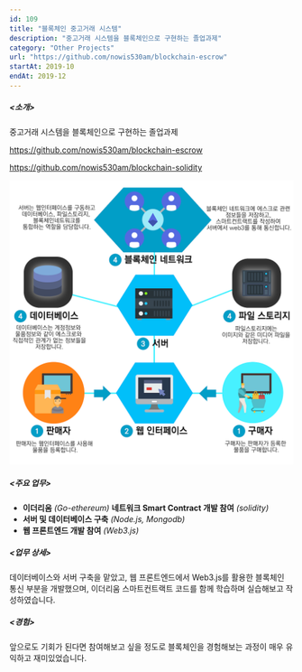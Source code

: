 ```yaml
---
id: 109
title: "블록체인 중고거래 시스템"
description: "중고거래 시스템을 블록체인으로 구현하는 졸업과제"
category: "Other Projects"
url: "https://github.com/nowis530am/blockchain-escrow"
startAt: 2019-10
endAt: 2019-12
---
```


##### <소개>

중고거래 시스템을 블록체인으로 구현하는 졸업과제

https://github.com/nowis530am/blockchain-escrow

https://github.com/nowis530am/blockchain-solidity

![](https://github.com/nowis530am/blockchain-escrow/raw/master/misc/system.png)

##### <주요 업무>

- **이더리움** _(Go-ethereum)_ **네트워크 Smart Contract 개발 참여** *(solidity)*
- **서버 및 데이터베이스 구축** _(Node.js, Mongodb)_
- **웹 프론트엔드 개발 참여** *(Web3.js)*

##### <업무 상세>

데이터베이스와 서버 구축을 맡았고, 웹 프론트엔드에서 Web3.js를 활용한 블록체인 통신 부분을 개발했으며, 이더리움 스마트컨트랙트 코드를 함께 학습하며 실습해보고 작성하였습니다.

##### <경험>

앞으로도 기회가 된다면 참여해보고 싶을 정도로 블록체인을 경험해보는 과정이 매우 유익하고 재미있었습니다.
